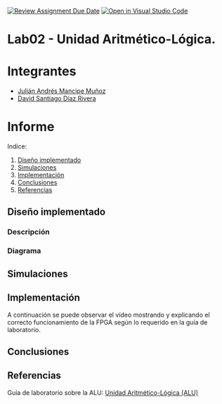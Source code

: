 [![Review Assignment Due Date](https://classroom.github.com/assets/deadline-readme-button-22041afd0340ce965d47ae6ef1cefeee28c7c493a6346c4f15d667ab976d596c.svg)](https://classroom.github.com/a/sEFmt2_p)
[![Open in Visual Studio Code](https://classroom.github.com/assets/open-in-vscode-2e0aaae1b6195c2367325f4f02e2d04e9abb55f0b24a779b69b11b9e10269abc.svg)](https://classroom.github.com/online_ide?assignment_repo_id=21085106&assignment_repo_type=AssignmentRepo)
# Lab02 - Unidad Aritmético-Lógica.

# Integrantes

* [Julián Andrés Mancipe Muñoz](https://github.com/JuliTO65)
* [David Santiago Díaz Rivera](https://github.com/Davidx025)

# Informe

Indice:

1. [Diseño implementado](#diseño-implementado)
2. [Simulaciones](#simulaciones)
3. [Implementación](#implementación)
4. [Conclusiones](#conclusiones)
5. [Referencias](#referencias)

## Diseño implementado

### Descripción

### Diagrama

## Simulaciones 

## Implementación

A continuación se puede observar el vídeo mostrando y explicando el correcto funcionamiento de la FPGA según lo requerido en la guía de laboratorio.



## Conclusiones

## Referencias

Guía de laboratorio sobre la ALU: [Unidad Aritmético-Lógica (ALU)](https://github.com/jharamirezma/Lab_electronica_digital_2/blob/main/labs/lab02/README.md)
